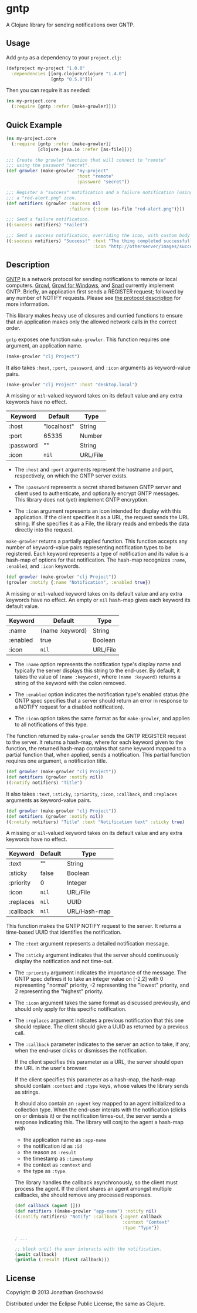 # gntp

A Clojure library for sending notifications over GNTP.

## Usage

Add `gntp` as a dependency to your `project.clj`:
```clojure
(defproject my-project "1.0.0"
  :dependencies [[org.clojure/clojure "1.4.0"]
                 [gntp "0.5.0"]])
```

Then you can require it as needed:
```clojure
(ns my-project.core
  (:require [gntp :refer [make-growler]]))
```

## Quick Example

```clojure
(ns my-project.core
  (:require [gntp :refer [make-growler]]
            [clojure.java.io :refer [as-file]]))

;;; Create the growler function that will connect to "remote"
;;; using the password "secret".
(def growler (make-growler "my-project"
                           :host "remote"
                           :password "secret"))

;;; Register a "success" notification and a failure notification (using
;;; a "red-alert.png" icon.
(def notifiers (growler :success nil
                        :failure {:icon (as-file "red-alert.png")}))

;;; Send a failure notification.
((:success notifiers) "Failed")

;;; Send a success notification, overriding the icon, with custom body text.
((:success notifiers) "Success!" :text "The thing completed successfully"
                                 :icon "http://otherserver/images/success.jpg")
```

## Description

[GNTP][gntp] is a network protocol for sending notifications
to remote or local computers.
[Growl][growl], [Growl for Windows][gfw], and [Snarl][snarl]
currently implement GNTP.
Briefly, an application first sends a REGISTER request;
followed by any number of NOTIFY requests.
Please see [the protocol description][gntp] for more information.

This library makes heavy use of closures and curried functions
to ensure that an application makes only the allowed network calls
in the correct order.

`gntp` exposes one function `make-growler`.
This function requires one argument, an application name.
```clojure
(make-growler "clj Project")
```

It also takes `:host`, `:port`, `:password`, and `:icon` arguments
as keyword-value pairs.
```clojure
(make-growler "clj Project" :host "desktop.local")
```
A missing or `nil`-valued keyword takes on its default value
and any extra keywords have no effect.

|  Keyword  |   Default   |   Type   |
|-----------|-------------|----------|
|   :host   | "localhost" |  String  |
|   :port   |    65335    |  Number  |
| :password |     ""      |  String  |
|   :icon   |    `nil`    | URL/File |

*   The `:host` and `:port` arguments represent
    the hostname and port, respectively,
    on which the GNTP server exists.

*   The `:password` represents a secret shared
    between GNTP server and client used to authenticate,
    and optionally encrypt GNTP messages.
    This library does not (yet) implement GNTP encryption.

*   The `:icon` argument represents an icon intended
    for display with this application.
    If the client specifies it as a URL,
    the request sends the URL string.
    If she specifies it as a File,
    the library reads and embeds the data directly into the request.

`make-growler` returns a partially applied function.
This function accepts any number of keyword-value pairs
representing notification types to be registered.
Each keyword represents a type of notification
and its value is a hash-map of options for that notification.
The hash-map recognizes `:name`, `:enabled`, and `:icon` keywords.
```clojure
(def growler (make-growler "clj Project"))
(growler :notify {:name "Notification", :enabled true})
```
A missing or `nil`-valued keyword takes on its default value
and any extra keywords have no effect.
An empty or `nil` hash-map gives each keyword its default value.

| Keyword  |     Default     |   Type   |
|----------|-----------------|----------|
|  :name   | (name :keyword) |  String  |
| :enabled |      true       | Boolean  |
|  :icon   |      `nil`      | URL/File |

*   The `:name` option represents the notification type's display name
    and typically the server displays this string to the end-user.
    By default, it takes the value of `(name :keyword)`,
    where `(name :keyword)` returns a string of the keyword
    with the colon removed.

*   The `:enabled` option indicates
    the notification type's enabled status
    (the GNTP spec specifies that a server should return an error
    in response to a NOTIFY request for a disabled notification).

*   The `:icon` option takes the same format as for `make-growler`,
    and applies to all notifications of this type.

The function returned by `make-growler`
sends the GNTP REGISTER request to the server.
It returns a hash-map, where for each keyword given to the function,
the returned hash-map contains that same keyword
mapped to a partial function that, when applied, sends a notification.
This partial function requires one argument, a notification title.
```clojure
(def growler (make-growler "clj Project"))
(def notifiers (growler :notify nil))
((:notify notifiers) "Title")
```

It also takes `:text`, `:sticky`, `:priority`, `:icon`, `:callback`,
and `:replaces` arguments as keyword-value pairs.
```clojure
(def growler (make-growler "clj Project"))
(def notifiers (growler :notify nil))
((:notify notifiers) "Title" :text "Notification text" :sticky true)
```
A missing or `nil`-valued keyword takes on its default value
and any extra keywords have no effect.

|  Keyword  |   Default   |     Type     |
|-----------|-------------|--------------|
|   :text   |     ""      |    String    |
|  :sticky  |    false    |   Boolean    |
| :priority |      0      |   Integer    |
|   :icon   |    `nil`    |   URL/File   |
| :replaces |    `nil`    |     UUID     |
| :callback |    `nil`    | URL/Hash-map |

This function makes the GNTP NOTIFY request to the server.
It returns a time-based UUID that identifies the notification.

*   The `:text` argument represents a detailed notification message.

*   The `:sticky` argument indicates that the server
    should continuously display the notification and not time-out.

*   The `:priority` argument indicates the importance of the message.
    The GNTP spec defines it to take an integer value on [-2,2]
    with 0 representing "normal" priority,
    -2 representing the "lowest" priority,
    and 2 representing the "highest" priority.

*   The `:icon` argument takes the same format as discussed previously,
    and should only apply for this specific notification.

*   The `:replaces` argument indicates a previous notification
    that this one should replace.
    The client should give a UUID as returned by a previous call.

*   The `:callback` parameter indicates to the server an action to take,
    if any, when the end-user clicks or dismisses the notification.

    If the client specifies this parameter as a URL,
    the server should open the URL in the user's browser.

    If the client specifies this parameter as a hash-map,
    the hash-map should contain `:context` and `:type` keys,
    whose values the library sends as strings.

    It should also contain an `:agent` key mapped to an agent
    initialized to a collection type.
    When the end-user interats with the notification
    (clicks on or dimissis it) or the notification times-out,
    the server sends a response indicating this.
    The library will conj to the agent a hash-map with
    - the application name as `:app-name`
    - the notification id as `:id`
    - the reason as `:result`
    - the timestamp as `:timestamp`
    - the context as `:context` and
    - the type as `:type`.

    The library handles the callback asynchronously,
    so the client must process the agent.
    If the client shares an agent amongst multiple callbacks,
    she should remove any processed responses.

    ```clojure
    (def callback (agent []))
    (def notifiers ((make-growler "app-name") :notify nil)
    ((:notify notifiers) "Notify" :callback {:agent callback
                                             :context "Context"
                                             :type "Type"})

    ; ...

    ;; block until the user interacts with the notification.
    (await callback)
    (println (:result (first callback)))
    ```

## License

Copyright © 2013 Jonathan Grochowski

Distributed under the Eclipse Public License, the same as Clojure.

[growl]: http://growl.info/ "Growl (for Mac OS X)"
[gfw]: http://www.growlforwindows.com/gfw/ "Growl for Windows"
[snarl]: https://sites.google.com/site/snarlapp/ "Snarl"
[gntp]: http://www.growlforwindows.com/gfw/help/gntp.aspx "Growl Notification Transport Protocol"

